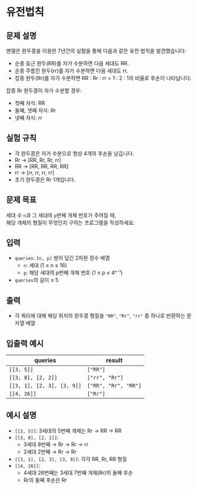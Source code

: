 # 유전법칙

## 문제 설명

멘델은 완두콩을 이용한 7년간의 실험을 통해 다음과 같은 유전 법칙을 발견했습니다:

- 순종 둥근 완두(RR)를 자가 수분하면 다음 세대도 RR.
- 순종 주름진 완두(rr)를 자가 수분하면 다음 세대도 rr.
- 잡종 완두(Rr)를 자가 수분하면 RR : Rr : rr = 1 : 2 : 1의 비율로 후손이 나타납니다.

잡종 Rr 완두콩이 자가 수분할 경우:

- 첫째 자식: RR
- 둘째, 셋째 자식: Rr
- 넷째 자식: rr

## 실험 규칙

- 각 완두콩은 자가 수분으로 항상 4개의 후손을 남깁니다.
- Rr → [RR, Rr, Rr, rr]
- RR → [RR, RR, RR, RR]
- rr → [rr, rr, rr, rr]
- 초기 완두콩은 Rr 1개입니다.

## 문제 목표

세대 수 `n`과 그 세대의 `p`번째 개체 번호가 주어질 때,  
해당 개체의 형질이 무엇인지 구하는 프로그램을 작성하세요.

## 입력

- `queries`: `[n, p]` 쌍이 담긴 2차원 정수 배열
  - `n`: 세대 (1 ≤ n ≤ 16)
  - `p`: 해당 세대의 p번째 개체 번호 (1 ≤ p ≤ 4ⁿ⁻¹)
- `queries`의 길이 ≤ 5

## 출력

- 각 쿼리에 대해 해당 위치의 완두콩 형질을 `"RR"`, `"Rr"`, `"rr"` 중 하나로 반환하는 문자열 배열

## 입출력 예시

| queries | result |
|---------|--------|
| `[[3, 5]]` | `["RR"]` |
| `[[3, 8], [2, 2]]` | `["rr", "Rr"]` |
| `[[3, 1], [2, 3], [3, 9]]` | `["RR", "Rr", "RR"]` |
| `[[4, 26]]` | `["Rr"]` |

## 예시 설명

- `[[3, 5]]`: 3세대의 5번째 개체는 Rr → RR → RR
- `[[3, 8], [2, 2]]`:  
  - 3세대 8번째 → Rr → Rr → rr  
  - 2세대 2번째 → Rr → Rr
- `[[3, 1], [2, 3], [3, 9]]`: 각각 RR, Rr, RR 형질
- `[[4, 26]]`:  
  - 4세대 26번째는 3세대 7번째 개체(Rr)의 둘째 후손  
  - Rr의 둘째 후손은 Rr